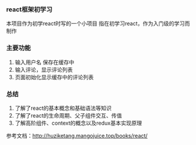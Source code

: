 ### react框架初学习

本项目作为初学react时写的一个小项目
指在初学习react，作为入门级的学习而制作


### 主要功能
1. 输入用户名 保存在缓存中
2. 输入评论，显示评论列表
3. 页面初始化显示缓存中的评论列表

### 总结
1. 了解了react的基本概念和基础语法等知识
2. 了解了react的生命周期、父子组件交互、传值
3. 了解高阶组件、context的概念以及redux基本实现原理

参考文档：http://huziketang.mangojuice.top/books/react/
